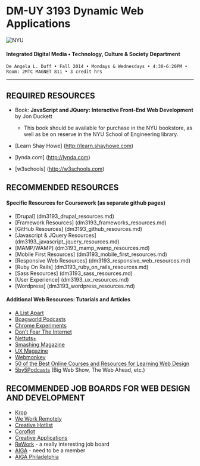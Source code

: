 # DM-UY 3193 Dynamic Web Applications

![NYU](http://ws2.polishedsolid.com/de/nyu_soe_logo.png)
#### Integrated Digital Media • Technology, Culture & Society Department

    De Angela L. Duff • Fall 2014 • Mondays & Wednesdays • 4:30-6:20PM • Room: 2MTC MAGNET 811 • 3 credit hrs

---


## REQUIRED RESOURCES

* Book: **JavaScript and JQuery: Interactive Front-End Web Development** by Jon Duckett
  * This book should be available for purchase in the NYU bookstore, as well as be on reserve in the NYU School of Engineering library.

* [Learn Shay Howe] (http://learn.shayhowe.com)
* [lynda.com] (http://lynda.com)
* [w3schools] (http://w3schools.com)


## RECOMMENDED RESOURCES

#### Specific Resources for Coursework (as separate github pages)
* [Drupal] (dm3193_drupal_resources.md)
* [Framework Resources] (dm3193_frameworks_resources.md)
* [GitHub Resources] (dm3193_github_resources.md)
* [Javascript & JQuery Resources] (dm3193_javascript_jquery_resources.md)
* [MAMP/WAMP] (dm3193_mamp_wamp_resources.md)
* [Mobile First Resources] (dm3193_mobile_first_resources.md)
* [Responsive Web Resources] (dm3193_responsive_web_resources.md)
* [Ruby On Rails] (dm3193_ruby_on_rails_resources.md)
* [Sass Resources] (dm3193_sass_resources.md)
* [User Experience] (dm3193_ux_resources.md)
* [Wordpress] (dm3193_wordpress_resources.md)

#### Additional Web Resources: Tutorials and Articles
* [A List Apart](http://www.alistapart.com)
* [Boagworld Podcasts](http://boagworld.com/podcast)
* [Chrome Experiments](http://www.chromeexperiments.com)
* [Don’t Fear The Internet](http://www.dontfeartheinternet.com)
* [Nettuts+](http://net.tutsplus.com)
* [Smashing Magazine](http://www.smashingmagazine.com)
* [UX Magazine](http://www.uxmag.com)
* [Webmonkey](http://www.webmonkey.com)
* [50 of the Best Online Courses and Resources for Learning Web Design](http://lifehacker.com/50-of-the-best-online-courses-and-resources-for-learnin-1506605654)
* [5by5Podcasts](http://5by5.tv) (Big Web Show, The Web Ahead, etc.)




## RECOMMENDED JOB BOARDS FOR WEB DESIGN AND DEVELOPMENT

* [Krop](http://www.krop.com)
* [We Work Remotely](https://weworkremotely.com)
* [Creative Hotlist](http://www.creativehotlist.com)
* [Coroflot](http://www.coroflot.com/public/jobs_browse.asp)
* [Creative Applications](http://www.creativeapplications.net/job-board)
* [ReWork](http://rework.jobs/about) - a really interesting job board
* [AIGA](http://designjobs.aiga.org) - need to be a member
* [AIGA Philadelphia](http://philadelphia.aiga.org/job-board)